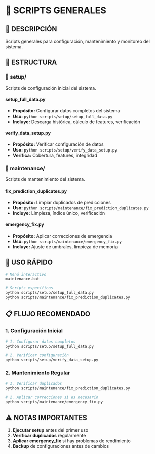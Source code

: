 # 📁 SCRIPTS GENERALES

## 🎯 **DESCRIPCIÓN**
Scripts generales para configuración, mantenimiento y monitoreo del sistema.

## 📂 **ESTRUCTURA**

### **📁 setup/**
Scripts de configuración inicial del sistema.

#### **setup_full_data.py**
- **Propósito:** Configurar datos completos del sistema
- **Uso:** `python scripts/setup/setup_full_data.py`
- **Incluye:** Descarga histórica, cálculo de features, verificación

#### **verify_data_setup.py**
- **Propósito:** Verificar configuración de datos
- **Uso:** `python scripts/setup/verify_data_setup.py`
- **Verifica:** Cobertura, features, integridad

### **📁 maintenance/**
Scripts de mantenimiento del sistema.

#### **fix_prediction_duplicates.py**
- **Propósito:** Limpiar duplicados de predicciones
- **Uso:** `python scripts/maintenance/fix_prediction_duplicates.py`
- **Incluye:** Limpieza, índice único, verificación

#### **emergency_fix.py**
- **Propósito:** Aplicar correcciones de emergencia
- **Uso:** `python scripts/maintenance/emergency_fix.py`
- **Incluye:** Ajuste de umbrales, limpieza de memoria

## 🚀 **USO RÁPIDO**

```bash
# Menú interactivo
maintenance.bat

# Scripts específicos
python scripts/setup/setup_full_data.py
python scripts/maintenance/fix_prediction_duplicates.py
```

## 📋 **FLUJO RECOMENDADO**

### **1. Configuración Inicial**
```bash
# 1. Configurar datos completos
python scripts/setup/setup_full_data.py

# 2. Verificar configuración
python scripts/setup/verify_data_setup.py
```

### **2. Mantenimiento Regular**
```bash
# 1. Verificar duplicados
python scripts/maintenance/fix_prediction_duplicates.py

# 2. Aplicar correcciones si es necesario
python scripts/maintenance/emergency_fix.py
```

## ⚠️ **NOTAS IMPORTANTES**

1. **Ejecutar setup** antes del primer uso
2. **Verificar duplicados** regularmente
3. **Aplicar emergency_fix** si hay problemas de rendimiento
4. **Backup** de configuraciones antes de cambios
